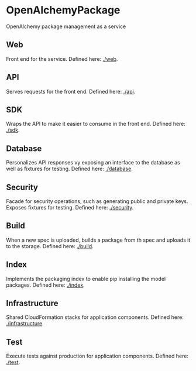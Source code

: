 # OpenAlchemyPackage

OpenAlchemy package management as a service

## Web

Front end for the service. Defined here: [./web](./web).

## API

Serves requests for the front end. Defined here: [./api](./api).

## SDK

Wraps the API to make it easier to consume in the front end. Defined here:
[./sdk](./sdk).

## Database

Personalizes API responses vy exposing an interface to the database as well as
fixtures for testing. Defined here: [./database](./database).

## Security

Facade for security operations, such as generating public and private keys.
Exposes fixtures for testing. Defined here: [./security](./security).

## Build

When a new spec is uploaded, builds a package from th spec and uploads it to
the storage. Defined here: [./build](./build).

## Index

Implements the packaging index to enable pip installing the model packages.
Defined here: [./index](./index).

## Infrastructure

Shared CloudFormation stacks for application components. Defined here:
[./infrastructure](./infrastructure).

## Test

Execute tests against production for application components. Defined here:
[./test](./test).
